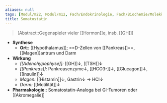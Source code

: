 ```yaml
---
aliases: null
tags: [Modul/m22, Modul/m12, Fach/Endokrinologie, Fach/Biochemie/Molekül/Hormon]
title: Somatostatin
---
```

> (Abstract::Gegenspieler vieler [[Hormon]]e, insb. [[GH]])
- **Synthese**
	- **Ort**:: [[Hypothalamus]]; ==D-Zellen von [[Pankreas]]==, [[Magen]]antrum und Darm
- **Wirkung**
	- *[[Adenohypophyse]]:* [[GH]]↓, [[TSH]]↓
	- *[[Pankreas]]:* Pankreasenzyme↓, [[HCO3-]]↓, [[Glucagon]]↓, [[Insulin]]↓
	- *Magen:* [[Histamin]]↓, Gastrin↓ → HCl↓ 
	- *Darm:* [[Motilität]]↓
- **Pharmakologie**:: Somatostatin-Analoga bei GI-Tumoren oder [[Akromegalie]]